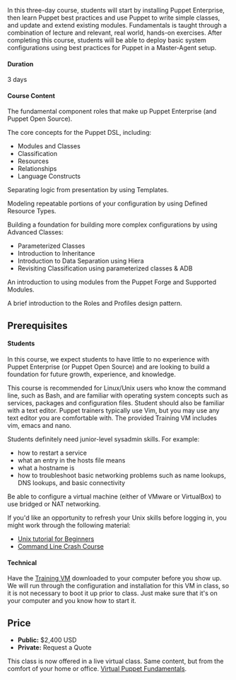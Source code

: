 In this three-day course, students will start by installing Puppet Enterprise, then learn Puppet best practices and use Puppet to write simple classes, and update and extend existing modules. Fundamentals is taught through a combination of lecture and relevant, real world, hands-on exercises. After completing this course, students will be able to deploy basic system configurations using best practices for Puppet in a Master-Agent setup.

#### Duration
3 days

#### Course Content
The fundamental component roles that make up Puppet Enterprise (and Puppet Open Source).

The core concepts for the Puppet DSL, including:

* Modules and Classes
* Classification
* Resources
* Relationships
* Language Constructs

Separating logic from presentation by using Templates.

Modeling repeatable portions of your configuration by using Defined Resource Types.

Building a foundation for building more complex configurations by using Advanced Classes:

* Parameterized Classes
* Introduction to Inheritance
* Introduction to Data Separation using Hiera
* Revisiting Classification using parameterized classes &amp; ADB

An introduction to using modules from the Puppet Forge and Supported Modules.

A brief introduction to the Roles and Profiles design pattern.

## Prerequisites
#### Students
In this course, we expect students to have little to no experience with Puppet Enterprise (or Puppet Open Source) and are looking to build a foundation for future growth, experience, and knowledge.

This course is recommended for Linux/Unix users who know the command line, such as Bash, and are familiar with operating system concepts such as services, packages and configuration files.&nbsp;Student should also be familiar with a text editor. Puppet trainers typically use Vim, but you may use any text editor you are comfortable with. The provided Training VM includes vim, emacs and nano.

Students definitely need junior-level sysadmin skills. For example:

* how to restart a service
* what an entry in the hosts file means
* what a hostname is
* how to troubleshoot basic networking problems such as name lookups, DNS lookups, and basic connectivity

Be able to configure a virtual machine (either of VMware or VirtualBox) to use bridged or NAT networking.

If you'd like an opportunity to refresh your Unix skills before logging in, you might work through the following material:

* [Unix tutorial for Beginners](http://www.ee.surrey.ac.uk/Teaching/Unix/ "")
* [Command Line Crash Course](http://cli.learncodethehardway.org/book/ "")

#### Technical
Have the [Training VM](http://downloads.puppetlabs.com/training/puppet-student.ova "") downloaded to your computer before you show up. We will run through the configuration and installation for this VM in class, so it is not necessary to boot it up prior to class. Just make sure that it's on your computer and you know how to start it.

## Price
* **Public:** $2,400 USD
* **Private:** Request a Quote

This class is now offered in a live virtual class. Same content, but from the comfort of your home or office. [Virtual Puppet Fundamentals](https://learn.puppetlabs.com/instructor-led-training/virtual-puppet-fundamentals "").